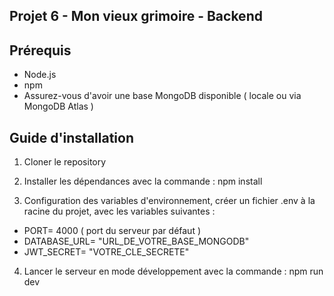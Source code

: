 ## Projet 6 - Mon vieux grimoire - Backend

## Prérequis

- Node.js
- npm
- Assurez-vous d'avoir une base MongoDB disponible ( locale ou via MongoDB Atlas )

## Guide d'installation

1. Cloner le repository

2. Installer les dépendances avec la commande : npm install

3. Configuration des variables d'environnement, créer un fichier .env à la racine du projet, avec les variables suivantes :

- PORT= 4000 ( port du serveur par défaut )
- DATABASE_URL= "URL_DE_VOTRE_BASE_MONGODB"
- JWT_SECRET= "VOTRE_CLE_SECRETE"

4. Lancer le serveur en mode développement avec la commande : npm run dev
